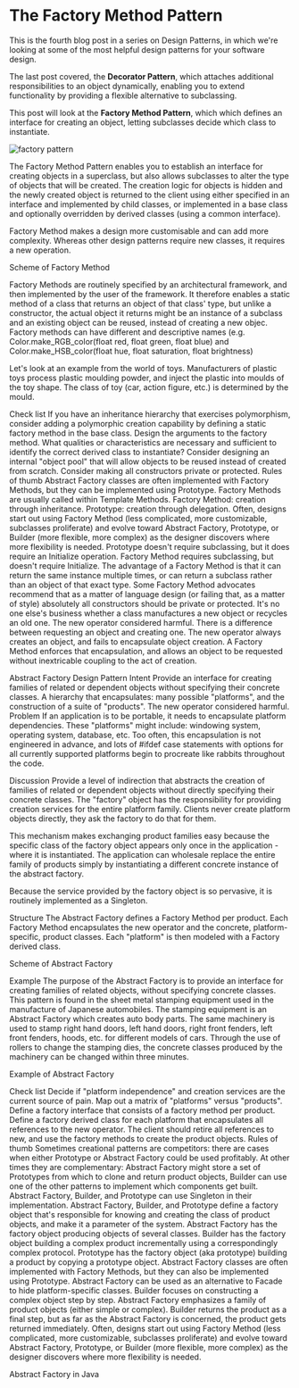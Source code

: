 # The Factory Method Pattern #

This is the fourth blog post in a series on Design Patterns, in which we're looking at some of the most helpful design patterns for your software design.

The last post covered, the **Decorator Pattern**, which attaches additional responsibilities to an object dynamically, enabling you to extend functionality by providing a flexible alternative to subclassing.

This post will look at the **Factory Method Pattern**, which which defines an interface for creating an object, letting subclasses decide which
class to instantiate. 

![factory pattern](https://user-images.githubusercontent.com/63193195/81115292-62a39c80-8f1b-11ea-8179-a4080e0033aa.jpg)

The Factory Method Pattern enables you to establish an interface for creating objects in a superclass, but also allows subclasses to alter the type of objects that will be created. The creation logic for objects is hidden and the newly created object is returned to the client using either specified in an interface and implemented by child classes, or implemented in a base class and optionally overridden by derived classes (using a common interface).

Factory Method makes a design more customisable and can add more complexity. Whereas other design patterns require new classes, it requires a new operation.

Scheme of Factory Method

Factory Methods are routinely specified by an architectural framework, and then implemented by the user of the framework.
It therefore enables a static method of a class that returns an object of that class' type, but unlike a constructor, the actual object it returns might be an instance of a subclass and an existing object can be reused, instead of creating a new objec. Factory methods can have different and descriptive names (e.g. Color.make_RGB_color(float red, float green, float blue) and Color.make_HSB_color(float hue, float saturation, float brightness)

Let's look at an example from the world of toys. Manufacturers of plastic toys process plastic moulding powder, and inject the plastic into moulds of the toy shape. The class of toy (car, action figure, etc.) is determined by the mould.

Check list If you have an inheritance hierarchy that exercises polymorphism, consider adding a polymorphic creation capability by defining a static factory method in the base class. Design the arguments to the factory method. What qualities or characteristics are necessary and sufficient to identify the correct derived class to instantiate? Consider designing an internal "object pool" that will allow objects to be reused instead of created from scratch. Consider making all constructors private or protected. Rules of thumb Abstract Factory classes are often implemented with Factory Methods, but they can be implemented using Prototype. Factory Methods are usually called within Template Methods. Factory Method: creation through inheritance. Prototype: creation through delegation. Often, designs start out using Factory Method (less complicated, more customizable, subclasses proliferate) and evolve toward Abstract Factory, Prototype, or Builder (more flexible, more complex) as the designer discovers where more flexibility is needed. Prototype doesn't require subclassing, but it does require an Initialize operation. Factory Method requires subclassing, but doesn't require Initialize. The advantage of a Factory Method is that it can return the same instance multiple times, or can return a subclass rather than an object of that exact type. Some Factory Method advocates recommend that as a matter of language design (or failing that, as a matter of style) absolutely all constructors should be private or protected. It's no one else's business whether a class manufactures a new object or recycles an old one. The new operator considered harmful. There is a difference between requesting an object and creating one. The new operator always creates an object, and fails to encapsulate object creation. A Factory Method enforces that encapsulation, and allows an object to be requested without inextricable coupling to the act of creation.

Abstract Factory Design Pattern Intent Provide an interface for creating families of related or dependent objects without specifying their concrete classes. A hierarchy that encapsulates: many possible "platforms", and the construction of a suite of "products". The new operator considered harmful. Problem If an application is to be portable, it needs to encapsulate platform dependencies. These "platforms" might include: windowing system, operating system, database, etc. Too often, this encapsulation is not engineered in advance, and lots of #ifdef case statements with options for all currently supported platforms begin to procreate like rabbits throughout the code.

Discussion Provide a level of indirection that abstracts the creation of families of related or dependent objects without directly specifying their concrete classes. The "factory" object has the responsibility for providing creation services for the entire platform family. Clients never create platform objects directly, they ask the factory to do that for them.

This mechanism makes exchanging product families easy because the specific class of the factory object appears only once in the application - where it is instantiated. The application can wholesale replace the entire family of products simply by instantiating a different concrete instance of the abstract factory.

Because the service provided by the factory object is so pervasive, it is routinely implemented as a Singleton.

Structure The Abstract Factory defines a Factory Method per product. Each Factory Method encapsulates the new operator and the concrete, platform-specific, product classes. Each "platform" is then modeled with a Factory derived class.

Scheme of Abstract Factory

Example The purpose of the Abstract Factory is to provide an interface for creating families of related objects, without specifying concrete classes. This pattern is found in the sheet metal stamping equipment used in the manufacture of Japanese automobiles. The stamping equipment is an Abstract Factory which creates auto body parts. The same machinery is used to stamp right hand doors, left hand doors, right front fenders, left front fenders, hoods, etc. for different models of cars. Through the use of rollers to change the stamping dies, the concrete classes produced by the machinery can be changed within three minutes.

Example of Abstract Factory

Check list Decide if "platform independence" and creation services are the current source of pain. Map out a matrix of "platforms" versus "products". Define a factory interface that consists of a factory method per product. Define a factory derived class for each platform that encapsulates all references to the new operator. The client should retire all references to new, and use the factory methods to create the product objects. Rules of thumb Sometimes creational patterns are competitors: there are cases when either Prototype or Abstract Factory could be used profitably. At other times they are complementary: Abstract Factory might store a set of Prototypes from which to clone and return product objects, Builder can use one of the other patterns to implement which components get built. Abstract Factory, Builder, and Prototype can use Singleton in their implementation. Abstract Factory, Builder, and Prototype define a factory object that's responsible for knowing and creating the class of product objects, and make it a parameter of the system. Abstract Factory has the factory object producing objects of several classes. Builder has the factory object building a complex product incrementally using a correspondingly complex protocol. Prototype has the factory object (aka prototype) building a product by copying a prototype object. Abstract Factory classes are often implemented with Factory Methods, but they can also be implemented using Prototype. Abstract Factory can be used as an alternative to Facade to hide platform-specific classes. Builder focuses on constructing a complex object step by step. Abstract Factory emphasizes a family of product objects (either simple or complex). Builder returns the product as a final step, but as far as the Abstract Factory is concerned, the product gets returned immediately. Often, designs start out using Factory Method (less complicated, more customizable, subclasses proliferate) and evolve toward Abstract Factory, Prototype, or Builder (more flexible, more complex) as the designer discovers where more flexibility is needed.

Abstract Factory in Java
